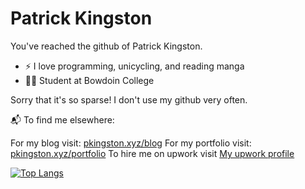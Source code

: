 # Patrick Kingston

You've reached the github of Patrick Kingston.

 - :zap: I love programming, unicycling, and reading manga
 - :polar_bear: Student at Bowdoin College

Sorry that it's so sparse! I don't use my github very often.

📬 To find me elsewhere:

For my blog visit: [pkingston.xyz/blog](https://pkingston.xyz/blog/)
For my portfolio visit: [pkingston.xyz/portfolio](https://pkingston.xyz/contact/)
To hire me on upwork visit [My upwork profile](https://www.upwork.com/freelancers/~0135e57c209f3e881d)

[![Top Langs](https://github-readme-stats.vercel.app/api/top-langs/?username=pkingstonxyz)](https://github.com/anuraghazra/github-readme-stats)
<!---
pkingstonxyz/pkingstonxyz is a ✨ special ✨ repository because its `README.md` (this file) appears on your GitHub profile.
You can click the Preview link to take a look at your changes.
--->
